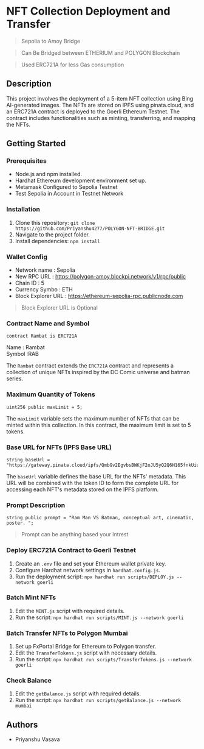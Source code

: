 # NFT Collection Deployment and Transfer 

> Sepolia to Amoy Bridge

> Can Be Bridged between ETHERIUM and POLYGON Blockchain

> Used ERC721A for less Gas consumption

## Description

This project involves the deployment of a 5-item NFT collection using Bing AI-generated images. The NFTs are stored on IPFS using pinata.cloud, and an ERC721A contract is deployed to the Goerli Ethereum Testnet. The contract includes functionalities such as minting, transferring, and mapping the NFTs.

## Getting Started

### Prerequisites

* Node.js and npm installed.
* Hardhat Ethereum development environment set up.
* Metamask Configured to Sepolia Testnet
* Test Sepolia in Account in Testnet Network

### Installation

1. Clone this repository: `git clone https://github.com/Priyanshu4277/POLYGON-NFT-BRIDGE.git`
2. Navigate to the project folder.
3. Install dependencies: `npm install`
### Wallet Config
- Network name : Sepolia
- New RPC URL : https://polygon-amoy.blockpi.network/v1/rpc/public
- Chain ID : 5
- Currency Symbo : ETH
- Block Explorer URL : https://ethereum-sepolia-rpc.publicnode.com
> Block Explorer URL is Optional
### Contract Name and Symbol

```solidity
contract Rambat is ERC721A
```
Name : Rambat  
Symbol :RAB

The `Rambat` contract extends the `ERC721A` contract and represents a collection of unique NFTs inspired by the DC Comic universe and batman series.

### Maximum Quantity of Tokens

```solidity
uint256 public maxLimit = 5;
```

The `maxLimit` variable sets the maximum number of NFTs that can be minted within this collection. In this contract, the maximum limit is set to 5 tokens.

### Base URL for NFTs (IPFS Base URL)

```solidity
string baseUrl = "https://gateway.pinata.cloud/ipfs/QmbGv2EgvbsBWKjF2oJU5yQ2Q6H165fnkUiuPqfyBT74fq/";
```

The `baseUrl` variable defines the base URL for the NFTs' metadata. This URL will be combined with the token ID to form the complete URL for accessing each NFT's metadata stored on the IPFS platform.

### Prompt Description

```solidity
string public prompt = "Ram Man VS Batman, conceptual art, cinematic, poster. ";
```
> Prompt can be anything based your Intrest 

### Deploy ERC721A Contract to Goerli Testnet

1. Create an `.env` file and set your Ethereum wallet private key.
2. Configure Hardhat network settings in `hardhat.config.js`.
3. Run the deployment script: `npx hardhat run scripts/DEPLOY.js --network goerli`

### Batch Mint NFTs

1. Edit the `MINT.js` script with required details.
2. Run the script: `npx hardhat run scripts/MINT.js --network goerli`

### Batch Transfer NFTs to Polygon Mumbai

1. Set up FxPortal Bridge for Ethereum to Polygon transfer.
2. Edit the `TransferTokens.js` script with necessary details.
3. Run the script: `npx hardhat run scripts/TransferTokens.js --network goerli`

### Check Balance 
1. Edit the `getBalance.js` script with required details.
2. Run the script: `npx hardhat run scripts/getBalance.js --network mumbai`
## Authors

- Priyanshu Vasava

